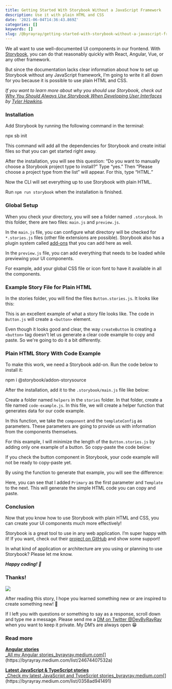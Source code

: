 ```yaml
---
title: Getting Started With Storybook Without a JavaScript Framework
description: Use it with plain HTML and CSS
date: '2021-06-04T14:36:43.869Z'
categories: []
keywords: []
slug: /@byrayray/getting-started-with-storybook-without-a-javascript-framework-c2968d3f3d9f
---
```


We all want to use well-documented UI components in our frontend. With [Storybook](https://storybook.js.org/), you can do that reasonably quickly with React, Angular, Vue, or any other framework.

But since the documentation lacks clear information about how to set up Storybook without any JavaScript framework, I’m going to write it all down for you because it is possible to use plain HTML and CSS.

_If you want to learn more about why you should use Storybook, check out_ [_Why You Should Always Use Storybook When Developing User Interfaces_](https://levelup.gitconnected.com/why-you-should-always-use-storybook-when-developing-user-interfaces-4c69b93b2f65) _by_ [_Tyler Hawkins_](https://medium.com/u/5a27f1e0e31b)_._

### Installation

Add Storybook by running the following command in the terminal:

npx sb init

This command will add all the dependencies for Storybook and create initial files so that you can get started right away.

After the installation, you will see this question: “Do you want to manually choose a Storybook project type to install?” Type “yes.” Then “Please choose a project type from the list” will appear. For this, type “HTML.”

Now the CLI will set everything up to use Storybook with plain HTML.

Run `npm run storybook` when the installation is finished.

### Global Setup

When you check your directory, you will see a folder named `.storybook`. In this folder, there are two files: `main.js` and `preview.js`.

In the `main.js` file, you can configure what directory will be checked for `*.stories.js` files (other file extensions are possible). Storybook also has a plugin system called [add-ons](https://storybook.js.org/docs/html/addons/introduction) that you can add here as well.

In the `preview.js` file, you can add everything that needs to be loaded while previewing your UI components.

For example, add your global CSS file or icon font to have it available in all the components.

### Example Story File for Plain HTML

In the stories folder, you will find the files `Button.stories.js`. It looks like this:

This is an excellent example of what a story file looks like. The code in `Button.js` will create a `<button>` element.

Even though it looks good and clear, the way `createButton` is creating a `<button>` tag doesn't let us generate a clear code example to copy and paste. So we're going to do it a bit differently.

### Plain HTML Story With Code Example

To make this work, we need a Storybook add-on. Run the code below to install it:

npm i @storybook/addon-storysource

After the installation, add it to the `.storybook/main.js` file like below:

Create a folder named `helpers` in the `stories` folder. In that folder, create a file named `code-example.js`. In this file, we will create a helper function that generates data for our code example.

In this function, we take the `component` and the `templateConfig` as parameters. These parameters are going to provide us with information from the components themselves.

For this example, I will minimize the length of the `Button.stories.js` by adding only one example of a button. So copy-paste the code below:

If you check the button component in Storybook, your code example will not be ready to copy-paste yet.

By using the function to generate that example, you will see the difference:

Here, you can see that I added `Primary` as the first parameter and `Template` to the next. This will generate the simple HTML code you can copy and paste.

### Conclusion

Now that you know how to use Storybook with plain HTML and CSS, you can create your UI components much more effectively!

Storybook is a great tool to use in any web application. I’m super happy with it! If you want, check out their [project on GitHub](https://github.com/storybookjs/storybook) and show some support!

In what kind of application or architecture are you using or planning to use Storybook? Please let me know.

**_Happy coding! 🚀_**

### Thanks!

![](/Users/devbyrayray/Downloads/medium-export-a7b31d8cfbafc479a349e86525a0598d57555fb548cdfad5aa20f48d7b4db09d/posts/md_1664876347726/img/0__7pa1RpRxXqdkgYAJ.jpg)

After reading this story, I hope you learned something new or are inspired to create something new! 🤗

If I left you with questions or something to say as a response, scroll down and type me a message. Please send me a [DM on Twitter @DevByRayRay](https://twitter.com/@devbyrayray) when you want to keep it private. My DM’s are always open 😁



### Read more

[**Angular stories**  
_All my Angular stories_byrayray.medium.com](https://byrayray.medium.com/list/24674407532a "https://byrayray.medium.com/list/24674407532a")[](https://byrayray.medium.com/list/24674407532a)

[**Latest JavaScript & TypeScript stories**  
_Check my latest JavaScript and TypeScript stories_byrayray.medium.com](https://byrayray.medium.com/list/0358ad941491 "https://byrayray.medium.com/list/0358ad941491")[](https://byrayray.medium.com/list/0358ad941491)